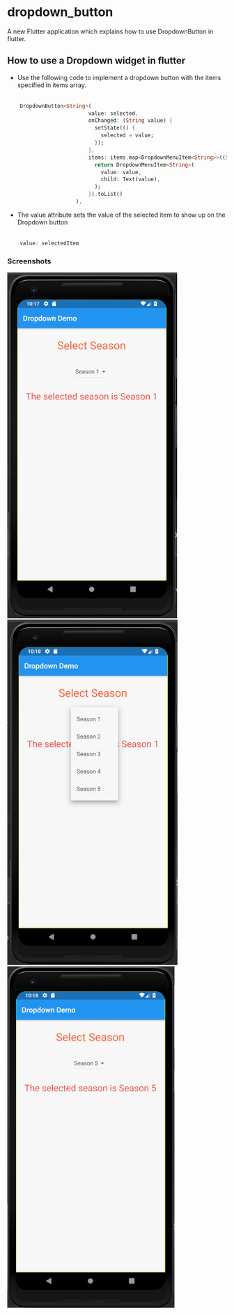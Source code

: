 # dropdown_button

A new Flutter application which explains how to use DropdownButton in flutter.

## How to use a Dropdown widget in flutter

- Use the following code to implement a dropdown button with the items specified in items array.

```dart

    DropdownButton<String>(
                          value: selected,
                          onChanged: (String value) {
                            setState(() {
                              selected = value;
                            });
                          },
                          items: items.map<DropdownMenuItem<String>>((String value) {
                            return DropdownMenuItem<String>(
                              value: value,
                              child: Text(value),
                            );
                          }).toList()
                      ),

```

- The value attribute sets the value of the selected item to show up on the Dropdown button

```dart

    value: selectedItem

```

### Screenshots

![](./screenshot/screen1.png) ![](./screenshot/screen2.png) ![](./screenshot/screen3.png)
